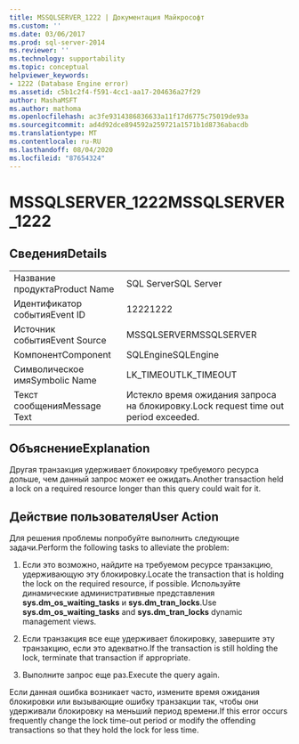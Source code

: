 ```yaml
---
title: MSSQLSERVER_1222 | Документация Майкрософт
ms.custom: ''
ms.date: 03/06/2017
ms.prod: sql-server-2014
ms.reviewer: ''
ms.technology: supportability
ms.topic: conceptual
helpviewer_keywords:
- 1222 (Database Engine error)
ms.assetid: c5b1c2f4-f591-4cc1-aa17-204636a27f29
author: MashaMSFT
ms.author: mathoma
ms.openlocfilehash: ac3fe9314386836633a11f17d6775c75019de93a
ms.sourcegitcommit: ad4d92dce894592a259721a1571b1d8736abacdb
ms.translationtype: MT
ms.contentlocale: ru-RU
ms.lasthandoff: 08/04/2020
ms.locfileid: "87654324"
---
```

# <a name="mssqlserver_1222"></a><span data-ttu-id="3f0f7-102">MSSQLSERVER_1222</span><span class="sxs-lookup"><span data-stu-id="3f0f7-102">MSSQLSERVER_1222</span></span>
    
## <a name="details"></a><span data-ttu-id="3f0f7-103">Сведения</span><span class="sxs-lookup"><span data-stu-id="3f0f7-103">Details</span></span>  
  
|||  
|-|-|  
|<span data-ttu-id="3f0f7-104">Название продукта</span><span class="sxs-lookup"><span data-stu-id="3f0f7-104">Product Name</span></span>|<span data-ttu-id="3f0f7-105">SQL Server</span><span class="sxs-lookup"><span data-stu-id="3f0f7-105">SQL Server</span></span>|  
|<span data-ttu-id="3f0f7-106">Идентификатор события</span><span class="sxs-lookup"><span data-stu-id="3f0f7-106">Event ID</span></span>|<span data-ttu-id="3f0f7-107">1222</span><span class="sxs-lookup"><span data-stu-id="3f0f7-107">1222</span></span>|  
|<span data-ttu-id="3f0f7-108">Источник события</span><span class="sxs-lookup"><span data-stu-id="3f0f7-108">Event Source</span></span>|<span data-ttu-id="3f0f7-109">MSSQLSERVER</span><span class="sxs-lookup"><span data-stu-id="3f0f7-109">MSSQLSERVER</span></span>|  
|<span data-ttu-id="3f0f7-110">Компонент</span><span class="sxs-lookup"><span data-stu-id="3f0f7-110">Component</span></span>|<span data-ttu-id="3f0f7-111">SQLEngine</span><span class="sxs-lookup"><span data-stu-id="3f0f7-111">SQLEngine</span></span>|  
|<span data-ttu-id="3f0f7-112">Символическое имя</span><span class="sxs-lookup"><span data-stu-id="3f0f7-112">Symbolic Name</span></span>|<span data-ttu-id="3f0f7-113">LK_TIMEOUT</span><span class="sxs-lookup"><span data-stu-id="3f0f7-113">LK_TIMEOUT</span></span>|  
|<span data-ttu-id="3f0f7-114">Текст сообщения</span><span class="sxs-lookup"><span data-stu-id="3f0f7-114">Message Text</span></span>|<span data-ttu-id="3f0f7-115">Истекло время ожидания запроса на блокировку.</span><span class="sxs-lookup"><span data-stu-id="3f0f7-115">Lock request time out period exceeded.</span></span>|  
  
## <a name="explanation"></a><span data-ttu-id="3f0f7-116">Объяснение</span><span class="sxs-lookup"><span data-stu-id="3f0f7-116">Explanation</span></span>  
 <span data-ttu-id="3f0f7-117">Другая транзакция удерживает блокировку требуемого ресурса дольше, чем данный запрос может ее ожидать.</span><span class="sxs-lookup"><span data-stu-id="3f0f7-117">Another transaction held a lock on a required resource longer than this query could wait for it.</span></span>  
  
## <a name="user-action"></a><span data-ttu-id="3f0f7-118">Действие пользователя</span><span class="sxs-lookup"><span data-stu-id="3f0f7-118">User Action</span></span>  
 <span data-ttu-id="3f0f7-119">Для решения проблемы попробуйте выполнить следующие задачи.</span><span class="sxs-lookup"><span data-stu-id="3f0f7-119">Perform the following tasks to alleviate the problem:</span></span>  
  
1.  <span data-ttu-id="3f0f7-120">Если это возможно, найдите на требуемом ресурсе транзакцию, удерживающую эту блокировку.</span><span class="sxs-lookup"><span data-stu-id="3f0f7-120">Locate the transaction that is holding the lock on the required resource, if possible.</span></span> <span data-ttu-id="3f0f7-121">Используйте динамические административные представления **sys.dm_os_waiting_tasks** и **sys.dm_tran_locks**.</span><span class="sxs-lookup"><span data-stu-id="3f0f7-121">Use **sys.dm_os_waiting_tasks** and **sys.dm_tran_locks** dynamic management views.</span></span>  
  
2.  <span data-ttu-id="3f0f7-122">Если транзакция все еще удерживает блокировку, завершите эту транзакцию, если это адекватно.</span><span class="sxs-lookup"><span data-stu-id="3f0f7-122">If the transaction is still holding the lock, terminate that transaction if appropriate.</span></span>  
  
3.  <span data-ttu-id="3f0f7-123">Выполните запрос еще раз.</span><span class="sxs-lookup"><span data-stu-id="3f0f7-123">Execute the query again.</span></span>  
  
 <span data-ttu-id="3f0f7-124">Если данная ошибка возникает часто, измените время ожидания блокировки или вызывающие ошибку транзакции так, чтобы они удерживали блокировку на меньший период времени.</span><span class="sxs-lookup"><span data-stu-id="3f0f7-124">If this error occurs frequently change the lock time-out period or modify the offending transactions so that they hold the lock for less time.</span></span>  
  
  
